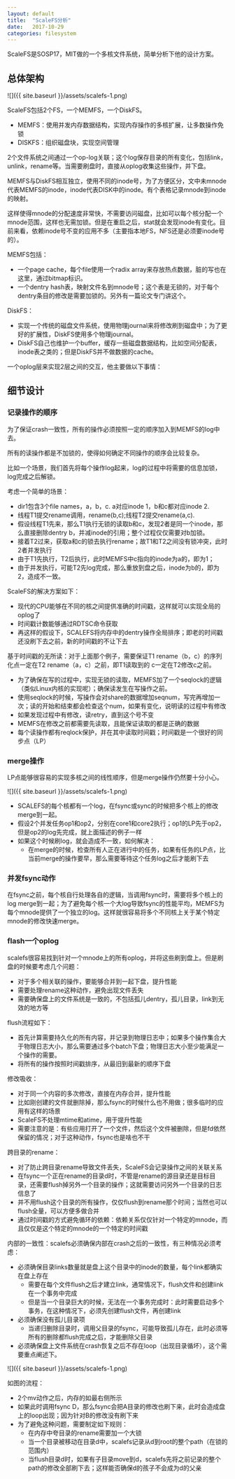 ```yaml
---
layout: default
title:  "ScaleFS分析"
date:   2017-10-29
categories: filesystem
---
```


ScaleFS是SOSP17，MIT做的一个多核文件系统，简单分析下他的设计方案。

## 总体架构

![]({{ site.baseurl }}/assets/scalefs-1.png)

ScaleFS包括2个FS，一个MEMFS，一个DiskFS。

- MEMFS：使用并发内存数据结构，实现内存操作的多核扩展，让多数操作免锁
- DISKFS：组织磁盘块，实现空间管理

2个文件系统之间通过一个op-log关联；这个log保存目录的所有变化，包括link，unlink，rename等。当需要刷盘时，直接从oplog收集这些操作，并下盘。

MEMFS与DiskFS相互独立，使用不同的inode号，为了方便区分，文中未mnode代表MEMFS的inode，inode代表DISK中的inode。有个表格记录mnode到inode的映射。

这样使得mnode的分配速度非常快，不需要访问磁盘，比如可以每个核分配一个mnode范围，这样也无需加锁。但是在重启之后，stat就会发现inode有变化。目前来看，依赖inode号不变的应用不多（主要指本地FS，NFS还是必须要inode号的）。

MEMFS包括：

- 一个page cache，每个file使用一个radix array来存放热点数据，脏的写也在这里，通过bitmap标识。
- 一个dentry hash表，映射文件名到mnode号；这个表是无锁的，对于每个dentry条目的修改是需要加锁的。另外有一篇论文专门讲这个。

DiskFS：

- 实现一个传统的磁盘文件系统，使用物理journal来将修改刷到磁盘中；为了更好的扩展性，DiskFS使用多个物理journal。
- DiskFS自己也维护一个buffer，缓存一些磁盘数据结构，比如空间分配表，inode表之类的；但是DiskFS并不做数据的cache。

一个oplog层来实现2层之间的交互，他主要做以下事情：

## 细节设计

### 记录操作的顺序

为了保证crash一致性，所有的操作必须按照一定的顺序加入到MEMFS的log中去。

所有的读操作都是不加锁的，使得如何确定不同操作的顺序会比较复杂。

比如一个场景，我们首先将每个操作log起来，log的过程中将需要的信息加锁，log完成之后解锁。

考虑一个简单的场景：

- dir1包含3个file names，a，b，c. a对应inode 1，b和c都对应inode 2.
- 线程T1提交rename调用，rename(b,c);线程T2提交rename(a,c).
- 假设线程T1先来，那么T1执行无锁的读取b和c，发现2者是同一个inode，那么直接删除dentry b，并减inode的引用；整个过程仅仅需要对b加锁。
- 接着T2过来，获取a和c的锁去执行rename；故T1和T2之间没有锁冲突，此时2者并发执行
- 由于T1先执行，T2后执行，此时MEMFS中c指向的inode为a的，即为1；
- 由于并发执行，可能T2先log完成，那么重放到盘之后，inode为b的，即为2，造成不一致。

ScaleFS的解决方案如下：

- 现代的CPU能够在不同的核之间提供准确的时间戳，这样就可以实现全局的oplog了
- 时间戳计数能够通过RDTSC命令获取
- 再这样的假设下，SCALEFS将内存中的dentry操作全局排序；即老的时间戳还没刷下去之前，新的时间戳的不让下去


基于时间戳的无所读：对于上面那个例子，需要保证T1 rename（b，c）的序列化点一定在T2 rename（a，c）之前，即T1读取到的 c一定在T2修改c之前。

- 为了确保在写的过程中，实现无锁的读取，MEMFS加了一个seqlock的逻辑（类似Linux内核的实现呢）；确保读发生在写操作之前。
- 使用seqlock的时候，写操作会对share的数据增加seqnum，写完再增加一次；读的开始和结束都会检查这个num，如果有变化，说明读的过程中有修改
- 如果发现过程中有修改，读retry，直到这个号不变
- MEMFS在修改之前都需要先读取，且能保证读取的都是正确的数据
- 每个读操作都有reqlock保护，并在其中读取时间戳；时间戳是一个很好的同步点（LP）

### merge操作

LP点能够很容易的实现多核之间的线性顺序，但是merge操作仍然要十分小心。

![]({{ site.baseurl }}/assets/scalefs-1.png)

- SCALEFS的每个核都有一个log，在fsync或sync的时候把多个核上的修改merge到一起。
- 假设2个并发任务op1和op2，分别在core1和core2执行；op1的LP先于op2，但是op2的log先完成，就上面描述的例子一样
- 如果这个时候刷log，就会造成不一致，如何解决：
  - 在merge的时候，检查所有人正在进行中的任务，如果有任务的LP点，比当前merge的操作要早，那么需要等待这个任务log之后才能刷下去

### 并发fsync动作

在fsync之前，每个核自行处理各自的逻辑，当调用fsync时，需要将多个核上的log merge到一起；为了避免每个核一个大log导致fsync的性能平均，MEMFS为每个mnode提供了一个独立的log。这样就很容易将多个不同核上关于某个特定mnode的修改快速merge。

### flash一个oplog

scalefs很容易找到针对一个mnode上的所有oplog，并将这些刷到盘上。但是刷盘的时候要考虑几个问题：

- 对于多个相关联的操作，要能够合并到一起下盘，提升性能
- 需要处理rename这种动作，避免出现文件丢失
- 需要确保盘上的文件系统是一致的，不包括孤儿dentry，孤儿目录，link到无效的地方等

flush流程如下：

- 首先计算需要持久化的所有内容，并记录到物理日志中；如果多个操作集合大于物理日志大小，那么需要通过多个batch下盘；物理日志大小至少能满足一个操作的需要。
- 将所有的操作按照时间戳排序，从最旧到最新的顺序下盘

修改吸收：

- 对于同一个内容的多次修改，直接在内存合并，提升性能
- 比如刚创建的文件就删除掉，那么fsync的时候什么也不用做；很多临时的应用有这样的场景
- ScaleFS不处理mtime和atime，用于提升性能
- 需要注意的是：有些应用打开了一个文件，然后这个文件被删除，但是fd依然保留的情况；对于这种动作，fsync也是啥也不干

跨目录的rename：

- 对了防止跨目录rename导致文件丢失，ScaleFS会记录操作之间的关联关系
- 在fsync一个正在rename的目录d时，不管是rename的源目录还是目标目录，还需要flush掉另外一个目录的操作；这就需要访问另外一个目录的日志信息了
- 并不用flush这个目录的所有操作，仅仅flush到rename那个时间；当然也可以flush全量，可以方便多做合并
- 通过时间戳的方式避免循环的依赖：依赖关系仅仅针对一个特定的mnode，而且仅仅是这个特定的mnode的一个特定的时间戳

内部的一致性：scalefs必须确保内部在crash之后的一致性，有三种情况必须考虑：

- 必须确保目录links数量就是盘上这个目录中的inode的数量，每个link都确实在盘上存在
  - 需要在每个文件flush之后才建立link，通常情况下，flush文件和创建link在一个事务中完成
  - 但是当一个目录巨大的时候，无法在一个事务完成时：此时需要启动多个事务，在这种情况下，必须先创建flush文件，再创建link
- 必须确保没有孤儿目录项
  - 当递归删除目录时，调用父目录的fsync，可能导致孤儿存在，此时必须等所有的删除都flush完成之后，才能删除父目录
- 必须确保盘上文件系统在crash恢复之后不存在loop（出现目录循坏），这个需要重点阐述下。

![]({{ site.baseurl }}/assets/scalefs-1.png)

如图的流程：

- 2个mv动作之后，内存的如最右侧所示
- 如果此时调用fsync D，那么fsync会把A目录的修改也刷下来，此时会造成盘上的loop出现；因为针对B的修改没有刷下来
- 为了避免这种问题，需要制定如下规则：
  - 在内存中夸目录的rename需要加一个大锁
  - 当一个目录被移动在目录d中，scalefs记录从d到root的整个path（在锁的范围内）
  - 当flush目录d时，如果有子目录move到d，scalefs先将之前记录的整个path的修改全部刷下去；这样能否确保d的孩子不会成为d的父亲

